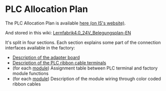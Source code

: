 # PLC Allocation Plan
The PLC Allocation Plan is available [here (on IS's website)]().

And stored in this wiki:
[Lernfabrik4.0_24V_Belegungsplan-EN]()

It's split in four sections. Each section explains some part of the connection interfaces available in the factory:
- [Description of the adapter board]()
- [Description of the PLC ribbon cable terminals]()
- (for each [module]()) Assignment table between PLC terminal and factory module functions
- (for each [module]()) Description of the module wiring through color coded ribbon cables
